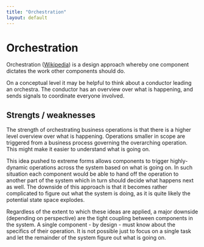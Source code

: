 ```yaml
---
title: "Orchestration"
layout: default
---
```


# Orchestration
Orchestration ([Wikipedia](https://en.wikipedia.org/wiki/Orchestration_(computing))) is a design approach whereby one component dictates the work other components should do.

On a conceptual level it may be helpful to think about a conductor leading an orchestra. The conductor has an overview over what is happening, and sends signals to coordinate everyone involved.

## Strengts / weaknesses
The strength of orchestrating business operations is that there is a higher level overview over what is happening. Operations smaller in scope are triggered from a business process governing the overarching operation. This might make it easier to understand what is going on.

This idea pushed to extreme forms allows components to trigger highly-dynamic operations across the system based on what is going on. In such situation each component would be able to hand off the operation to another part of the system which in turn should decide what happens next as well. The downside of this approach is that it becomes rather complicated to figure out what the system is doing, as it is quite likely the potential state space explodes.

Regardless of the extent to which these ideas are applied, a major downside (depending on perspective) are the tight coupling between components in the system. A single component - by design - must know about the specifics of their operation. It is not possible just to focus on a single task and let the remainder of the system figure out what is going on.